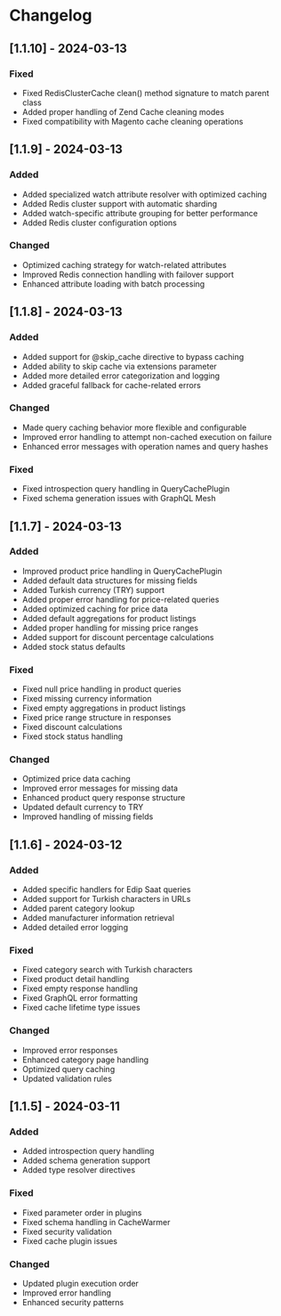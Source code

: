 # Changelog

## [1.1.10] - 2024-03-13

### Fixed
- Fixed RedisClusterCache clean() method signature to match parent class
- Added proper handling of Zend Cache cleaning modes
- Fixed compatibility with Magento cache cleaning operations

## [1.1.9] - 2024-03-13

### Added
- Added specialized watch attribute resolver with optimized caching
- Added Redis cluster support with automatic sharding
- Added watch-specific attribute grouping for better performance
- Added Redis cluster configuration options

### Changed
- Optimized caching strategy for watch-related attributes
- Improved Redis connection handling with failover support
- Enhanced attribute loading with batch processing

## [1.1.8] - 2024-03-13

### Added
- Added support for @skip_cache directive to bypass caching
- Added ability to skip cache via extensions parameter
- Added more detailed error categorization and logging
- Added graceful fallback for cache-related errors

### Changed
- Made query caching behavior more flexible and configurable
- Improved error handling to attempt non-cached execution on failure
- Enhanced error messages with operation names and query hashes

### Fixed
- Fixed introspection query handling in QueryCachePlugin
- Fixed schema generation issues with GraphQL Mesh

## [1.1.7] - 2024-03-13

### Added
- Improved product price handling in QueryCachePlugin
- Added default data structures for missing fields
- Added Turkish currency (TRY) support
- Added proper error handling for price-related queries
- Added optimized caching for price data
- Added default aggregations for product listings
- Added proper handling for missing price ranges
- Added support for discount percentage calculations
- Added stock status defaults

### Fixed
- Fixed null price handling in product queries
- Fixed missing currency information
- Fixed empty aggregations in product listings
- Fixed price range structure in responses
- Fixed discount calculations
- Fixed stock status handling

### Changed
- Optimized price data caching
- Improved error messages for missing data
- Enhanced product query response structure
- Updated default currency to TRY
- Improved handling of missing fields

## [1.1.6] - 2024-03-12

### Added
- Added specific handlers for Edip Saat queries
- Added support for Turkish characters in URLs
- Added parent category lookup
- Added manufacturer information retrieval
- Added detailed error logging

### Fixed
- Fixed category search with Turkish characters
- Fixed product detail handling
- Fixed empty response handling
- Fixed GraphQL error formatting
- Fixed cache lifetime type issues

### Changed
- Improved error responses
- Enhanced category page handling
- Optimized query caching
- Updated validation rules

## [1.1.5] - 2024-03-11

### Added
- Added introspection query handling
- Added schema generation support
- Added type resolver directives

### Fixed
- Fixed parameter order in plugins
- Fixed schema handling in CacheWarmer
- Fixed security validation
- Fixed cache plugin issues

### Changed
- Updated plugin execution order
- Improved error handling
- Enhanced security patterns
